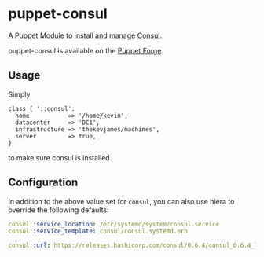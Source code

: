 # puppet-consul

A Puppet Module to install and manage [Consul](https://www.consul.io/).

puppet-consul is available on the
[Puppet Forge](https://forge.puppetlabs.com/thekevjames/consul).

## Usage

Simply

```puppet
class { '::consul':
  home           => '/home/kevin',
  datacenter     => 'DC1',
  infrastructure => 'thekevjames/machines',
  server         => true,
}
```

to make sure consul is installed.

## Configuration

In addition to the above value set for `consul`, you can also use hiera to
override the following defaults:

```yaml
consul::service_location: /etc/systemd/system/consul.service
consul::service_template: consul/consul.systemd.erb

consul::url: https://releases.hashicorp.com/consul/0.6.4/consul_0.6.4_linux_amd64.zip
```
